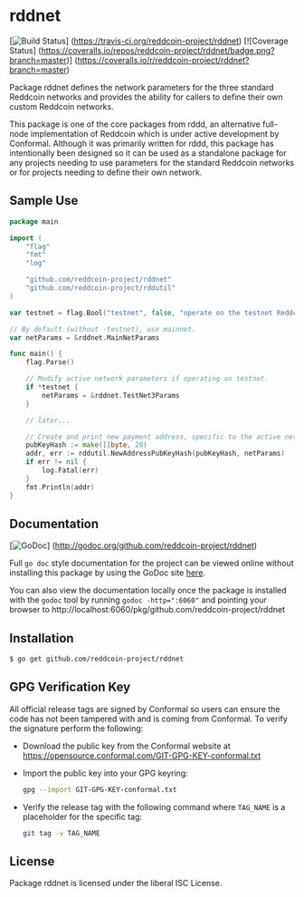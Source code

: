 rddnet
======

[![Build Status](https://travis-ci.org/reddcoin-project/rddnet.png?branch=master)]
(https://travis-ci.org/reddcoin-project/rddnet) [![Coverage Status]
(https://coveralls.io/repos/reddcoin-project/rddnet/badge.png?branch=master)]
(https://coveralls.io/r/reddcoin-project/rddnet?branch=master)

Package rddnet defines the network parameters for the three standard Reddcoin
networks and provides the ability for callers to define their own custom 
Reddcoin networks.

This package is one of the core packages from rddd, an alternative full-node
implementation of Reddcoin which is under active development by Conformal.
Although it was primarily written for rddd, this package has intentionally been
designed so it can be used as a standalone package for any projects needing to
use parameters for the standard Reddcoin networks or for projects needing to
define their own network.

## Sample Use

```Go
package main

import (
	"flag"
	"fmt"
	"log"

	"github.com/reddcoin-project/rddnet"
	"github.com/reddcoin-project/rddutil"
)

var testnet = flag.Bool("testnet", false, "operate on the testnet Reddcoin network")

// By default (without -testnet), use mainnet.
var netParams = &rddnet.MainNetParams

func main() {
	flag.Parse()

	// Modify active network parameters if operating on testnet.
	if *testnet {
		netParams = &rddnet.TestNet3Params
	}

	// later...

	// Create and print new payment address, specific to the active network.
	pubKeyHash := make([]byte, 20)
	addr, err := rddutil.NewAddressPubKeyHash(pubKeyHash, netParams)
	if err != nil {
		log.Fatal(err)
	}
	fmt.Println(addr)
}
```

## Documentation

[![GoDoc](https://godoc.org/github.com/reddcoin-project/rddnet?status.png)]
(http://godoc.org/github.com/reddcoin-project/rddnet)

Full `go doc` style documentation for the project can be viewed online without
installing this package by using the GoDoc site
[here](http://godoc.org/github.com/reddcoin-project/rddnet).

You can also view the documentation locally once the package is installed with
the `godoc` tool by running `godoc -http=":6060"` and pointing your browser to
http://localhost:6060/pkg/github.com/reddcoin-project/rddnet

## Installation

```bash
$ go get github.com/reddcoin-project/rddnet
```

## GPG Verification Key

All official release tags are signed by Conformal so users can ensure the code
has not been tampered with and is coming from Conformal.  To verify the
signature perform the following:

- Download the public key from the Conformal website at
  https://opensource.conformal.com/GIT-GPG-KEY-conformal.txt

- Import the public key into your GPG keyring:
  ```bash
  gpg --import GIT-GPG-KEY-conformal.txt
  ```

- Verify the release tag with the following command where `TAG_NAME` is a
  placeholder for the specific tag:
  ```bash
  git tag -v TAG_NAME
  ```

## License

Package rddnet is licensed under the liberal ISC License.
